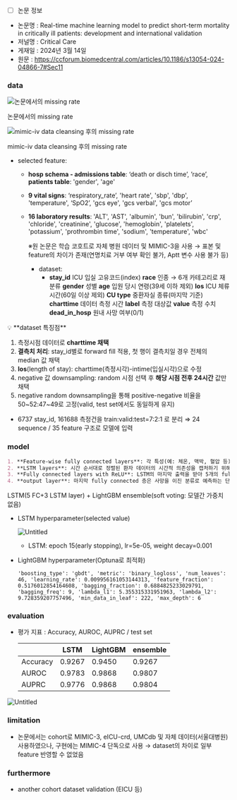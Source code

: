 - [ ]  논문 정보
- 논문명 : Real-time machine learning model to predict short-term mortality in critically ill patients: development and international validation
- 저널명 : Critical Care
- 게재일 : 2024년 3월 14일
- 원문 : https://ccforum.biomedcentral.com/articles/10.1186/s13054-024-04866-7#Sec11

### **data**

![논문에서의 missing rate ](img/000.png)

논문에서의 missing rate 

![mimic-iv data cleansing 후의 missing rate](img/001.png)

mimic-iv data cleansing 후의 missing rate

- selected feature:
    - **hosp schema - admissions table**: ‘death or disch time’, ’race’, **patients table**: 'gender', 'age'
    - **9 vital signs**: ‘respiratory_rate’, 'heart rate', 'sbp', 'dbp', 'temperature', ‘SpO2’, 'gcs eye', 'gcs verbal', 'gcs motor’
    - **16 laboratory results**: 'ALT', 'AST', 'albumin', 'bun', 'bilirubin', 'crp', 'chloride', 'creatinine', 'glucose', 'hemoglobin', 'platelets', 'potassium', 'prothrombin time', 'sodium',
    'temperature', 'wbc'
        
        ※원 논문은 학습 코호트로 자체 병원 데이터 및 MIMIC-3을 사용 → 표본 및 feature의 차이가 존재(연명치료 거부 여부 확인 불가, Aptt 변수 사용 불가 등)
        
        - dataset:
            - **stay_id** ICU 입실 고유코드(index)
            **race** 인종 → 6개 카테고리로 재분류
            **gender** 성별 
            **age**	입원 당시 연령(39세 이하 제외)
            **los** ICU 체류시간(60일 이상 제외)
            **CU type** 중환자실 종류(마지막 기준)
            **charttime** 데이터 측정 시간
            **label** 측정 대상값
            **value** 측정 수치
            **dead_in_hosp** 원내 사망 여부(0/1)
            

<aside>
💡 **dataset 특징점**

1. 측정시점 데이터로 **charttime 채택**
2. **결측치 처리**: stay_id별로 forward fill 적용, 첫 행이 결측치일 경우 전체의 median 값 채택
3. **los**(length of stay): charttime(측정시각)-intime(입실시각)으로 수정
4. negative 값 downsampling: random 시점 선택 후 **해당 시점 전후 24시간** 값만 채택
5. negative random downsampling을 통해 positive-negative 비율을 50~52:47~49로 고정(valid, test set에서도 동일하게 유지)
</aside>

- 6737 stay_id, 161688 측정건을 train:valid:test=7:2:1 로 분리 ⇒ 24 sequence / 35 feature 구조로 모델에 입력

### model

```markdown
1. **Feature-wise fully connected layers**: 각 특성(예: 체온, 맥박, 혈압 등)에 대해 별도의 fully connected 층을 적용
2. **LSTM layers**: 시간 순서대로 정렬된 환자 데이터의 시간적 의존성을 캡처하기 위해 3개의 LSTM 층을 사용(이 층들은 환자의 건강 상태 변화를 시간에 따라 추적)
3. **Fully connected layers with ReLU**: LSTM의 마지막 출력을 받아 5개의 fully connected 층을 통과. 각 층 후에는 ReLU 활성화 함수를 적용하여 비선형성을 도입
4. **output layer**: 마지막 fully connected 층은 사망을 이진 분류로 예측하는 단일 출력.
```

LSTM(5 FC+3 LSTM layer) + LightGBM ensemble(soft voting: 모델간 가중치 없음)

- LSTM hyperparameter(selected value)
    
    ![Untitled](img/003.png)
    
    - LSTM: epoch 15(early stopping), lr=5e-05, weight decay=0.001

- LightGBM hyperparameter(Optuna로 최적화)
    
    `'boosting_type': 'gbdt',
    'metric': 'binary_logloss',
    'num_leaves': 46,
    'learning_rate': 0.009956161053144313,
    'feature_fraction': 0.5176012854164608,
    'bagging_fraction': 0.6884825233029791,
    'bagging_freq': 9,
    'lambda_l1': 5.355315331951963,
    'lambda_l2': 9.728359207757496,
    'min_data_in_leaf': 222,
    'max_depth': 6`
    

### evaluation

- 평가 지표 : Accuracy, AUROC, AUPRC / test set
    
    
    |  | LSTM | LightGBM | ensemble  |
    | --- | --- | --- | --- |
    | Accuracy | 0.9267 | 0.9450 | 0.9267 |
    | AUROC | 0.9783 | 0.9868 | 0.9807 |
    | AUPRC | 0.9776 | 0.9868 | 0.9804 |
    

![Untitled](img/003.png)

### limitation

- 논문에서는 cohort로 MIMIC-3, eICU-crd, UMCdb 및 자체 데이터(서울대병원) 사용하였으나, 구현에는 MIMIC-4 단독으로 사용 → dataset의 차이로 일부 feature 반영할 수 없었음

### furthermore

- another cohort dataset validation (EICU 등)